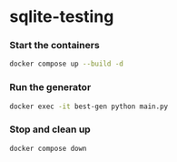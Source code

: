 # sqlite-testing

### Start the containers

```bash
docker compose up --build -d
```

### Run the generator

```bash
docker exec -it best-gen python main.py
```

### Stop and clean up

```bash
docker compose down
```
